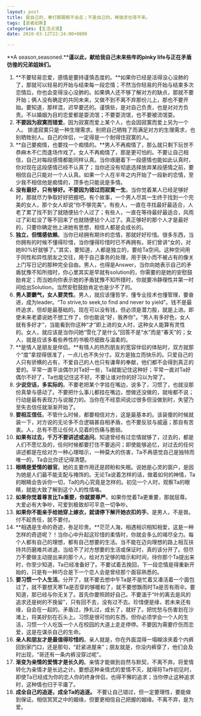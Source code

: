 ```yaml
---
layout: post
title: 是自己的，拳打脚踢都不会走；不是自己的，再强求也得不来。
tags: [逝者如斯]
categories: [生活点滴]
date: 2010-03-12T22:24:00+0800

---
```



**A season,seasoned.****谨以此，献给我自己未来些年的pinky life与正在矛盾彷徨的兄弟姐妹们。** 

1. **不要轻易恋爱，感情是要持谨慎态度的。**如果你已经是活得没心没肺的了，那就可以轻易的开始与结束每一段恋情；不然当你轻易的开始与结束多次恋情后，你也会变得没心没肺的。如果俩人还不够了解对方的缺点，那就不要开始；俩人没有确定的共同未来，又做不到不离不弃那份儿上，那也不要开始。要知道，那样混，迟早要还的。谨慎些，是对自己负责，也是对对方负责。不以婚姻为目的恋爱都是耍流氓；不要耍流氓，也不要被流氓耍。
2. **不要因为寂寞而错爱**。因为寂寞而爱上某个人，也会因寂寞而爱上另为一个人。 排遣寂寞只是一种生理需求。别把自己牺牲了而满足对方的生理需求，也别牺牲别人。自己的伴侣，一定得是一个耐得住寂寞的人。
3. **自己要痴情，也要找一个痴情的。**男人不再痴情了，那么就只剩下玩世不恭麻木不仁而逢场作戏了。女人不再痴情了，那是更可怕的。不要让自己相信，自己对每段感情都能同样认真。当你琢磨着下一段感情也能如此认真时，你对现在这段感情已经不认真了；当你还没有彻底选择放弃某段感情之前，要相信自己只能对一个人认真。如果一个人在半年之内开始了一段新的恋情，至少我不相信他是痴情的，顶多也只能说是多情。
4. **没有最好，只有够好。不要因为错过而寂寞一生**。当你觉着某人已经足够好时，那就尽力争取好好把握吧。有个故事，一个男人尽其一生终于找到一个完美的女人，那个女人却说“你不够完美”。有些人，一直在寻找最好最适合，人老了累了找不到了就随便拈个人过了；有些人，一直在等待最好最适合，风雨过了彩虹没了等不回来了也就随便拈个人过了。真正够好的那个人才是最好的，只要你确定他上进她有思想，相信人都是会成长的。
5. **独立，但情感依赖**。当你已经拥有期许的恋情，那就好好珍惜。很多东西，当你拥有的时候不懂得珍惜，当你懂得珍惜时已不再拥有。哥们曾讲“女的，对她80%好就够了。”其实，要知道，人都是独立的，要给Ta空间。这种空间用于同性和异性朋友之交往，用于自己事务的处理，用于狭小而不被占有的像关上门写日记的那种完全自由。男人，也得是Answer，当你向她表示自己的矛盾犹豫不知所措时，你心里其实是早就有solution的，你需要的是她的安慰鼓励肯定；而当她向你表示她的矛盾犹豫不知所措时，你就要冷静理性并第一时间给出Solution，当然安慰鼓励肯定也是少不了的。
6. **男人要霸气，女人要灵性**。男人，就应该懂哲学，懂专业技术也懂管理，要奋进，成为leader。“To strive,to seek,to find and never to yield”。钱不是最终追求，但却是最基础的。现在可以没有钱，但必须是潜力股，就是上进。即使未来老婆说她不想工作了，你也能说“好，我养你”。“男人有多好色，女人就有多好才”，当能看到你这种“才”即上进的女人时，这种女人能算有灵性的。女人，就应该是当你问她“雪化了是什么”回答不是“水”而是“春天”的；女人，就是应该多看些养性的书极尽细致与温柔的。
7. **是情人是朋友是伴侣。**有情人的热烈朋友的宽容伴侣的体贴时，双方就那个“度”拿捏得很准了，一点儿也不失分寸。双方是独立而快乐的。只爱自己的人只有骄横的占有，不爱自己的人也只有谦卑的奉献，他们都不会得到真正的爱的。平常一直平淡偶尔对Ta好一些，Ta就能记住这种好；平常一直对Ta好偶尔不好了，Ta也能记住这不好。不要让谁对你的好习以为常了。
8. **少说空话，多实际的**。不要老把某个字挂在嘴边，说多了，习惯了，也就没那份真挚与感动了。不要把什么事儿都挂在嘴边，想做还没做的，就啥都不说；行动是最有表现力与说服力的。当你在不经意间说过很多但没做到时，失望乃至失去信任就渐渐开始了。
9. **要相互信任**。不管什么时候，都要相信对方，这是最基本的。该装傻的时候就装一下，对方说的无论多不合逻辑甚自相矛盾，也不要反驳与威逼；那自有苦衷。人，总有不愿让任何人见着的伤痛与脆弱。
10. **如果有过去，千万不要讲述或追问**。知道曾经有过恋情就够了，过去的，都是人们不愿忆及的，任何时候都要打住不要追问；即使能够追忆，对过去的任何讲述都是在给对方一种心理暗示，一种莫大的伤害，Ta不再感觉自己是独特而唯一的，Ta会比你还记得清楚。
11. **眼睛是爱情的器官**。她的主要作用还是顾盼和失眠。说她是心灵的窗户，是因为她是人们最不能支配与掩饰的。无论Ta说着怎样的话，做着如何的神情，Ta的眼睛会告诉你一切，Ta的内心究竟是怎样的。初见一个人时，观察Ta的眼睛，就能大致了解到这个人的性情咯。
12. **如果你觉着尊言比Ta重要，你就要尊严**。如果你觉着Ta更重要，那就屈尊。大爱必有大争吵，可爱到极致却可平息一切争吵。
13. **如果你不能亲手给她穿上嫁衣，就请停下解开她衣扣的手**。是男人，不是兽。付不起责任，就不要付。
14. **相遇是生命的奇迹，弥足珍贵。**茫茫人海，相遇相识相知相爱，这是一种怎样的奇迹呢？！当你心中升起这珍惜的柔情时，你就会多么的竭尽全力。每个人都有自己的理想，都有自己想要的生活。当不能在迈向理想的路上相互扶持共历磨难共进退，当给不了对方想要的生活或保证时，真的该分开了。但尽力不要做主动提出来的那个人，给对方足够的暗示和时间，待你那个Ta提出来时，你至少知道，Ta已经准备好了。不要试着去挽回，下一段恋情是得重新开始的，只是有一种巧合是下一个恋人会是曾经那个面容熟悉的。
15. **要习惯一个人生活**。分开了，就不要去想中午Ta是不是忙着又凑活着一个面包过了，就不要想天寒Ta是否穿的够暖和了，就不要想飘雨时Ta是否有雨伞。要知道，那已经与你无关了。首先你要照顾好自己。不要湎于“叶的离去是风的追求还是树的不挽留”，只有回不去，没有过不去。珍惜便是缘，若未来还有缘，自会在一起的。矛盾过，挣扎过，成长了，就好了。把忧愁与伤害划在沙滩上，将美好刻在石头上。习惯是很可怕的东西，但你必须学会一个人的生活，习惯一个人吃饭一个人在校园的大道上走走停停。不要因为需要疗伤而恋爱，这是在谋杀自己的生命。
16. **亲人和朋友才是最值得珍惜的**。亲人就是，你在外面混得一塌糊涂夹着个内裤回到家门口，还是那句，“赶紧进屋来”；朋友就是，你没内裤穿了，他们会及时出现，“哥还有一条内裤没穿过呢”。
17. **渐变为亲情的爱情才是长久的**。亲情才能做到自然与默契，不离不弃。将爱情转化为亲情才是长远之计。要想这种亲情式的爱情不灭，就得将Ta作初见时，即使Ta已经成为你的恋人你的终身伴侣，也得不懈的追求；当你停止这种追求时，这种情也归于平庸了。
18. **成全自己的追逐，成全Ta的追逐。** 不要让自己错过，但一定要理性，要能做到保证。相信冥冥之中的姻缘，但要更相信自己把握的姻缘。不离不弃，是为爱。
